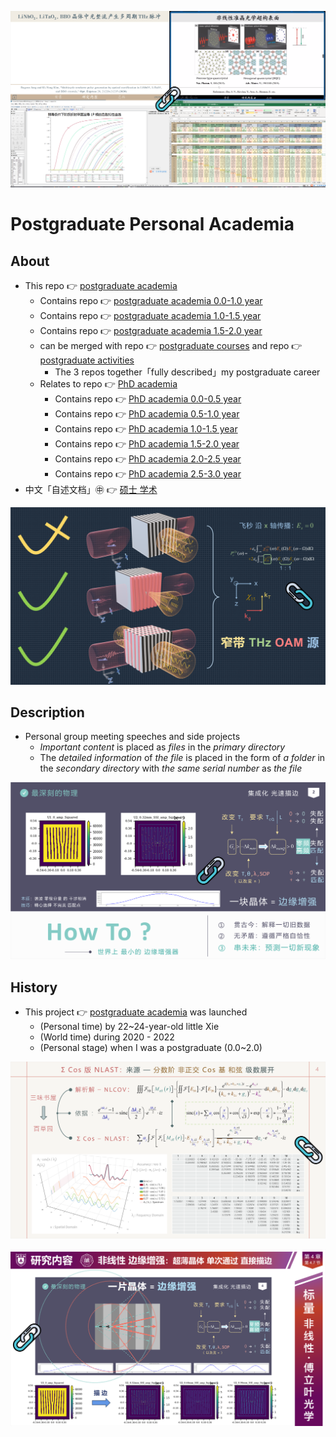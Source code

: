 [![Multicycle terahertz pulse generation by optical rectification in LiNbO3.pdf](https://github.com/ChenZhu-Xie/postgraduate_academia/raw/main/img/psc.png)](https://github.com/ChenZhu-Xie/postgraduate_academia/blob/main/2__Side_Projects/1.1__Presentation_in「Principle_of_Optics」Class__0.5_year_-_2020.10.21.pdf "Multicycle terahertz pulse generation by optical rectification in LiNbO3.pdf")

# Postgraduate Personal Academia

## About
* This repo 👉 [postgraduate academia](https://github.com/ChenZhu-Xie/postgraduate_academia)
    * Contains repo 👉 [postgraduate academia 0.0-1.0 year](https://github.com/ChenZhu-Xie/postgraduate_academia__0.0-1.0_year)
    * Contains repo 👉 [postgraduate academia 1.0-1.5 year](https://github.com/ChenZhu-Xie/postgraduate_academia__1.0-1.5_year)
    * Contains repo 👉 [postgraduate academia 1.5-2.0 year](https://github.com/ChenZhu-Xie/postgraduate_academia__1.5-2.0_year)
    * can be merged with repo 👉 [postgraduate courses](https://github.com/ChenZhu-Xie/postgraduate_courses) and repo 👉 [postgraduate activities](https://github.com/ChenZhu-Xie/postgraduate_activities)
        * The 3 repos together「fully described」my postgraduate career
    * Relates to repo 👉 [PhD academia](https://github.com/ChenZhu-Xie/PhD_academia)
        * Contains repo 👉 [PhD academia 0.0-0.5 year](https://github.com/ChenZhu-Xie/PhD_academia)
        * Contains repo 👉 [PhD academia 0.5-1.0 year](https://github.com/ChenZhu-Xie/PhD_academia__0.5-1.0_year)
        * Contains repo 👉 [PhD academia 1.0-1.5 year](https://github.com/ChenZhu-Xie/PhD_academia__1.0-1.5_year)
        * Contains repo 👉 [PhD academia 1.5-2.0 year](https://github.com/ChenZhu-Xie/PhD_academia__1.5-2.0_year)
        * Contains repo 👉 [PhD academia 2.0-2.5 year](https://github.com/ChenZhu-Xie/PhD_academia__2.0-2.5_year)
        * Contains repo 👉 [PhD academia 2.5-3.0 year](https://github.com/ChenZhu-Xie/PhD_academia__2.5-3.0_year)
* 中文「自述文档」㊥ 👉 [硕士 学术](https://gitee.com/ChenZhu-Xie/postgraduate_academia)

[![Multi-cycle THz OAM Source via Optical Rectification.pdf](https://github.com/ChenZhu-Xie/postgraduate_academia/raw/main/img/3.1__@page_122__1.5_year_-_2021.10.20.png)](https://github.com/ChenZhu-Xie/postgraduate_academia/blob/main/1__Group_Meeting/3.1__Multi-cycle_THz_OAM_Source_via_Optical_Rectification_←_Blender+RoamEdit__1.5_year_-_2021.10.20.pdf "Multi-cycle THz OAM Source via Optical Rectification.pdf")

## Description
* Personal group meeting speeches and side projects
    * *Important content* is placed as *files* in the *primary directory*
    * The *detailed information* of *the file* is placed in the form of *a folder* in the *secondary directory* with *the same serial number* as *the file*

[![NLAST v1.0.pdf](https://github.com/ChenZhu-Xie/postgraduate_academia/raw/main/img/4.1__@page_49__2.0_year_-_2022.3.4.png)](https://github.com/ChenZhu-Xie/postgraduate_academia/blob/main/1__Group_Meeting/4.1__NLAST_v1.0_←_Python+BookxNote_Pro__2.0_year_-_2022.3.4.pdf "NLAST v1.0.pdf")

<!-- ## Inplementation
1. Enter homepage from "Homepage (My Mini Website Portal). lnk".  
2. Explore freely :point_right: until you decrypt the password :point_right: and unlock the hidden webpages.
    * Solve the riddle! Or you'll be stuck here: in the middle of nowhere forever!
3. PS: Due to its age (2014_05), page music may not be playable,  
    * and the background image size cannot adapt to the browser window size. -->

## History
* This project 👉 [postgraduate academia](https://github.com/ChenZhu-Xie/postgraduate_academia) was launched
    * (Personal time) by 22~24-year-old little Xie
    * (World time) during 2020 - 2022
    * (Personal stage) when I was a postgraduate (0.0~2.0)

<!-- TEST 666 -->

[![Scalar NLAST.pdf](https://github.com/ChenZhu-Xie/postgraduate_academia/raw/main/img/4.2__@page_57__2.0_year_-_2022.6.9.png)](https://github.com/ChenZhu-Xie/postgraduate_academia/blob/main/1__Group_Meeting/4.2__NLAST_scalar_←_Python+BookxNote_Pro__2.0_year_-_2022.6.9.pdf "Scalar NLAST.pdf")

[![NLAST v1.0.pdf](https://github.com/ChenZhu-Xie/postgraduate_academia/raw/main/img/7.1__@page_51_←_Python__3.5_year_-_2023.12.28.png)](https://github.com/ChenZhu-Xie/postgraduate_academia/blob/main/1__Group_Meeting/4.1__NLAST_v1.0_←_Python+BookxNote_Pro__2.0_year_-_2022.3.4.pdf "NLAST v1.0.pdf")

<!-- test -->

<!-- ## Software Architecture
Software architecture description

## Installation

1.  xxxx
2.  xxxx
3.  xxxx

## Instructions

1.  xxxx
2.  xxxx
3.  xxxx

## Contribution

1.  Fork the repository
2.  Create Feat_xxx branch
3.  Commit your code
4.  Create Pull Request


## Gitee Feature

1.  You can use Readme\_XXX.md to support different languages, such as Readme\_en.md, Readme\_zh.md
2.  Gitee blog [blog.gitee.com](https://blog.gitee.com)
3.  Explore open source project [https://gitee.com/explore](https://gitee.com/explore)
4.  The most valuable open source project [GVP](https://gitee.com/gvp)
5.  The manual of Gitee [https://gitee.com/help](https://gitee.com/help)
6.  The most popular members  [https://gitee.com/gitee-stars/](https://gitee.com/gitee-stars/) -->
